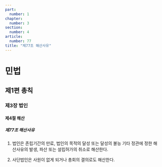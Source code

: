 ```yaml
---
part:
  number: 1
chapter:
  number: 3
section:
  number: 4
article:
  number: 77
title: "제77조 해산사유"
---
```

# 민법

## 제1편 총칙

### 제3장 법인

#### 제4절 해산

##### 제77조 해산사유

1. 법인은 존립기간의 만료, 법인의 목적의 달성 또는 달성의 불능 기타 정관에 정한 해산사유의 발생, 파산 또는 설립허가의 취소로 해산한다.

2. 사단법인은 사원이 없게 되거나 총회의 결의로도 해산한다.
